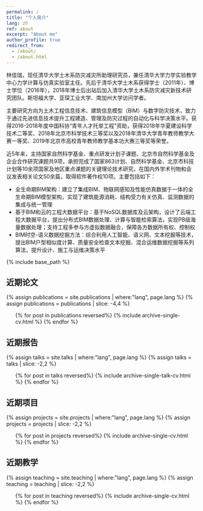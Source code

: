 ```yaml
---
permalink: /
title: "个人简介"
lang: zh
ref: about
excerpt: "About me"
author_profile: true
redirect_from: 
  - /about/
  - /about.html
---
```


林佳瑞，现任清华大学土木系防灾减灾所助理研究员，兼任清华大学力学实验教学中心力学计算与仿真实验室主任。先后于清华大学土木系获得学士（2011年）、博士学位（2016年），2018年博士后出站后加入清华大学土木系防灾减灾新技术研究团队。斯坦福大学、亚琛工业大学、南加州大学访问学者。

主要研究方向为土木工程信息技术、建筑信息模型（BIM）与数字防灾技术，致力于通过先进信息技术提升工程建造、管理及防灾过程的自动化与科学决策水平。获得2016-2018年度中国科协“青年人才托举工程”资助，获得2018年华夏建设科学技术二等奖、2018年北京市科学技术三等奖以及2018年清华大学青年教师教学大赛一等奖、2019年北京市高校青年教师教学基本功大赛三等奖等荣誉。

近5年来，主持国家自然科学基金、重点研发计划子课题、北京市自然科学基金及企业合作研究课题共9项，承担完成了国家863计划、自然科学基金、北京市科技计划等10余项国家及地区重点课题的关键理论技术研究，在国内外学术刊物和会议发表相关论文50余篇，取得软件著作权10项。主要包括如下：
* 全生命期BIM架构：建立了集成BIM、物联网感知及性能仿真数据于一体的全生命期BIM模型架构，实现了建筑能源消耗、结构受力有关仿真、监测数据的集成与统一管理
* 基于BIM和云的工程大数据平台：基于NoSQL数据库及云架构，设计了云端工程大数据平台，提出分布式BIM数据处理、计算与智能检索算法，实现PB级海量数据处理；支持工程多参与方虚拟数据融合，保障各方数据所有权、控制权
* BIM时空-语义数据挖掘方法：综合利用人工智能、语义网、文本挖掘等技术，提出BIM户型相似度计算、质量安全检查文本挖掘、混合运维数据挖掘等系列算法，提升设计、施工与运维决策水平

{% include base_path %}

<h2>近期论文</h2>
{% assign publications = site.publications | where:"lang", page.lang %}
{% assign publications = publications | slice: -4,4 %}
<ul>{% for post in publications reversed%}
  {% include archive-single-cv.html %}
{% endfor %}</ul>
<h2>近期报告</h2>
{% assign talks = site.talks | where:"lang", page.lang %}
{% assign talks = talks | slice: -2,2 %}
<ul>{% for post in talks reversed%}
  {% include archive-single-talk-cv.html %}
{% endfor %}</ul>
<h2>近期项目</h2>
{% assign projects = site.projects | where:"lang", page.lang %}
{% assign projects = projects | slice: -2,2 %}
<ul>{% for post in projects reversed%}
  {% include archive-single-cv.html %}
{% endfor %}</ul>
<h2>近期教学</h2>
{% assign teaching = site.teaching | where:"lang", page.lang %}
{% assign teaching = teaching | slice: -2,2 %}
<ul>{% for post in teaching reversed%}
  {% include archive-single-cv.html %}
{% endfor %}</ul>